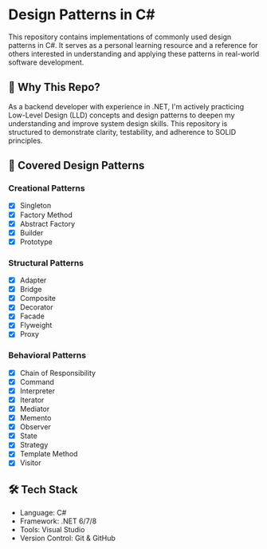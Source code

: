 # Design Patterns in C#

This repository contains implementations of commonly used design patterns in C#. It serves as a personal learning resource and a reference for others interested in understanding and applying these patterns in real-world software development.

## 🌟 Why This Repo?

As a backend developer with experience in .NET, I'm actively practicing Low-Level Design (LLD) concepts and design patterns to deepen my understanding and improve system design skills. This repository is structured to demonstrate clarity, testability, and adherence to SOLID principles.

## 🧠 Covered Design Patterns

### Creational Patterns
- [x] Singleton
- [x] Factory Method
- [x] Abstract Factory
- [x] Builder
- [x] Prototype

### Structural Patterns
- [x] Adapter
- [x] Bridge
- [x] Composite
- [x] Decorator
- [x] Facade
- [x] Flyweight
- [x] Proxy

### Behavioral Patterns
- [x] Chain of Responsibility
- [x] Command
- [x] Interpreter
- [x] Iterator
- [x] Mediator
- [x] Memento
- [x] Observer
- [x] State
- [x] Strategy
- [x] Template Method
- [x] Visitor

## 🛠 Tech Stack

- Language: C#
- Framework: .NET 6/7/8
- Tools: Visual Studio 
- Version Control: Git & GitHub
